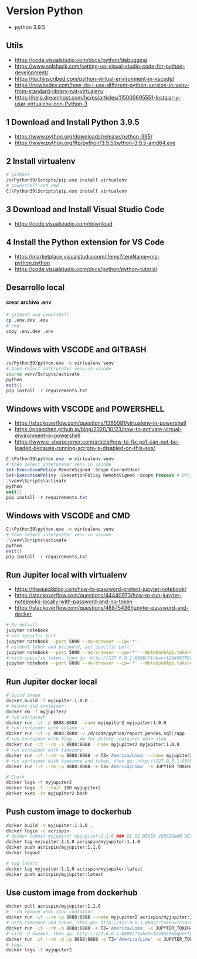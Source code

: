 
# Version Python
* python 3.9.5

## Utils
* https://code.visualstudio.com/docs/python/debugging
* https://www.sqlshack.com/setting-up-visual-studio-code-for-python-development/
* https://techinscribed.com/python-virtual-environment-in-vscode/
* https://newbedev.com/how-do-i-use-different-python-version-in-venv-from-standard-library-not-virtualenv
* https://help.dreamhost.com/hc/es/articles/115000695551-Instalar-y-usar-virtualenv-con-Python-3

## 1 Download and Install Python 3.9.5
* https://www.python.org/downloads/release/python-395/
* https://www.python.org/ftp/python/3.9.5/python-3.9.5-amd64.exe

## 2 Install virtualenv
```sh
# gitbash
/c/Python39/Scripts/pip.exe install virtualenv
# powershell and cmd
C:\Python39\Scripts\pip.exe install virtualenv
```

## 3 Download and Install Visual Studio Code
* https://code.visualstudio.com/download

## 4 Install the Python extension for VS Code
* https://marketplace.visualstudio.com/items?itemName=ms-python.python
* https://code.visualstudio.com/docs/python/python-tutorial


## Desarrollo local
#### crear archivo **.env**
```sh
# gitbash and powershell
cp .env.dev .env
# cmd
copy .env.dev .env
```

## Windows with VSCODE and GITBASH
```sh
/c/Python39/python.exe -m virtualenv venv
# then select interpreter venv in vscode
source venv/Scripts/activate
python
exit()
pip install -r requirements.txt
```

## Windows with VSCODE and POWERSHELL
* https://stackoverflow.com/questions/1365081/virtualenv-in-powershell
* https://poanchen.github.io/blog/2020/10/23/how-to-activate-virtual-environment-in-powershell
* https://www.c-sharpcorner.com/article/how-to-fix-ps1-can-not-be-loaded-because-running-scripts-is-disabled-on-this-sys/
```powershell
C:\Python39\python.exe -m virtualenv venv
# then select interpreter venv in vscode
set-ExecutionPolicy RemoteSigned -Scope CurrentUser
Set-ExecutionPolicy -ExecutionPolicy RemoteSigned -Scope Process # OPCIONAL
.\venv\Scripts\activate
python
exit()
pip install -r requirements.txt
```

## Windows with VSCODE and CMD
```sh
C:\Python39\python.exe -m virtualenv venv
# then select interpreter venv in vscode
.\venv\Scripts\activate
python
exit()
pip install -r requirements.txt
```

## Run Jupiter local with virtualenv
* https://thequickblog.com/how-to-password-protect-jupyter-notebook/
* https://stackoverflow.com/questions/44440973/how-to-run-jupyter-notebooks-locally-with-password-and-no-token
* https://stackoverflow.com/questions/48875436/jupyter-password-and-docker
```sh
# By default
jupyter notebook
# set specific port
jupyter notebook --port 5000 --no-browser --ip='*'
# without token and password, set specific port
jupyter notebook --port 5000 --no-browser --ip='*' --NotebookApp.token='' --NotebookApp.password=''
# with specific token, then go: http://127.0.0.1:8888/?token=123456789qwerty
jupyter notebook --port 8888 --no-browser --ip='*' --NotebookApp.token='123456789qwerty'
```

## Run Jupiter docker local
```sh
# build image
docker build -t myjupiter:1.0.0 .
# delete old container
docker rm -f myjupiter2
# run container
docker run -it -p 8888:8888 --name myjupiter2 myjupiter:1.0.0
# run container with volume -v
docker run -it -p 8888:8888 -v /d/code/python/report_pandas_sql:/app  --name myjupiter2 myjupiter:1.0.0  
# run container with flag --rm for delete container when stop
docker run -it --rm -p 8888:8888 --name myjupiter2 myjupiter:1.0.0
# run container with timezone
docker run -it --rm -p 8888:8888 -e TZ='America/Lima' --name myjupiter2 myjupiter:1.0.0
# run container with timezone and token, then go: http://127.0.0.1:8888/?token=123456789qwerty
docker run -it --rm -p 8888:8888 -e TZ='America/Lima' -e JUPYTER_TOKEN='123456789qwerty' --name myjupiter2 myjupiter:1.0.0

# Check
docker logs -f myjupiter2
docker logs -f --tail 100 myjupiter2
docker exec -it myjupiter2 bash
```

## Push custom image to dockerhub
```sh
docker build -t myjupiter:1.1.0 .
docker login -u acrispin
# docker commit myjupiter myjupiter:1.1.0 ### SI SE DESEA VERSIONAR DESDE EL CONTENEDOR myjupiter CON CAMBIOS
docker tag myjupiter:1.1.0 acrispin/myjupiter:1.1.0
docker push acrispin/myjupiter:1.1.0
docker logout

# tag latest
docker tag myjupiter:1.1.0 acrispin/myjupiter:latest
docker push acrispin/myjupiter:latest
```

## Use custom image from dockerhub
```sh
docker pull acrispin/myjupiter:1.1.0
# --rm remove when stop container
docker run -it --rm -p 8888:8888 --name myjupiter2 acrispin/myjupiter:1.1.0
# with timezone and token, then go: http://127.0.0.1:8888/?token=123456789qwerty
docker run -it --rm -p 8888:8888 -e TZ='America/Lima' -e JUPYTER_TOKEN='123456789qwerty' --name myjupiter2 acrispin/myjupiter:1.1.0
# with -d daemon, then go: http://127.0.0.1:8888/?token=123456789qwerty
docker run -it --rm -d -p 8888:8888 -e TZ='America/Lima' -e JUPYTER_TOKEN='123456789qwerty' --name myjupiter2 acrispin/myjupiter:latest
# logs
docker logs -f myjupiter2
```
